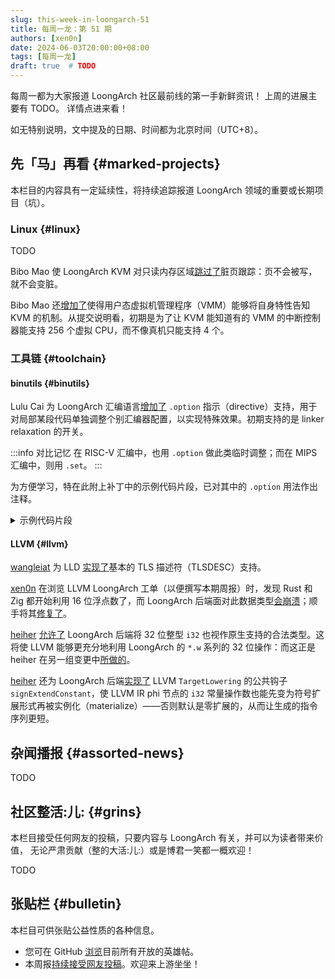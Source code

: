 ```yaml
---
slug: this-week-in-loongarch-51
title: 每周一龙：第 51 期
authors: [xen0n]
date: 2024-06-03T20:00:00+08:00
tags: [每周一龙]
draft: true  # TODO
---
```


每周一都为大家报道 LoongArch 社区最前线的第一手新鲜资讯！
上周的进展主要有 TODO。
详情点进来看！

<!-- truncate -->

如无特别说明，文中提及的日期、时间都为北京时间（UTC+8）。

## 先「马」再看 {#marked-projects}

本栏目的内容具有一定延续性，将持续追踪报道 LoongArch 领域的重要或长期项目（坑）。

### Linux {#linux}

TODO

Bibo Mao 使 LoongArch KVM 对只读内存区域[跳过了](https://lore.kernel.org/loongarch/20240604121502.1985410-1-maobibo@loongson.cn/)脏页跟踪：页不会被写，就不会变脏。

Bibo Mao 还[增加了](https://lore.kernel.org/loongarch/20240604121502.1985410-1-maobibo@loongson.cn/)使得用户态虚拟机管理程序（VMM）能够将自身特性告知
KVM 的机制。从提交说明看，初期是为了让 KVM 能知道有的 VMM 的中断控制器能支持 256 个虚拟
CPU，而不像真机只能支持 4 个。

### 工具链 {#toolchain}

#### binutils {#binutils}

Lulu Cai 为 LoongArch 汇编语言[增加了](https://sourceware.org/pipermail/binutils/2024-May/134440.html)
`.option` 指示（directive）支持，用于对局部某段代码单独调整个别汇编器配置，以实现特殊效果。初期支持的是
linker relaxation 的开关。

:::info 对比记忆
在 RISC-V 汇编中，也用 `.option` 做此类临时调整；而在 MIPS 汇编中，则用 `.set`。
:::

为方便学习，特在此附上补丁中的示例代码片段，已对其中的 `.option` 用法作出注释。

<details>
<summary>示例代码片段</summary>

```asmloong
    .text
1:
    // 将当前的汇编器配置入栈
    .option push

    // 现在 linker relaxation 一定处于禁用状态
    // s 是被指向的符号
    .option norelax
    lu12i.w $t0, %le_hi20(s)       // R_LARCH_TLS_LE_HI20
    addi.d  $t0, $t0, %le_lo12(s)  // R_LARCH_TLS_LE_LO12

    // 现在 linker relaxation 一定处于启用状态
    .option relax
    lu12i.w $t0, %le_hi20(s)       // R_LARCH_TLS_LE_HI20_R
    addi.d  $t0, $t0, %le_lo12(s)  // R_LARCH_TLS_LE_LO12_R

    // 恢复先前的汇编器配置
    // 现在 linker relaxation 的开关状态重新取决于 as 的命令行参数
    .option pop
```

</details>

#### LLVM {#llvm}

[wangleiat] 为 LLD [实现了](https://github.com/llvm/llvm-project/pull/94451)基本的
TLS 描述符（TLSDESC）支持。

[xen0n] 在浏览 LLVM LoongArch 工单（以便撰写本期周报）时，发现 Rust 和 Zig 都开始利用 16
位浮点数了，而 LoongArch 后端面对此数据类型[会崩溃](https://github.com/llvm/llvm-project/issues/93894)；顺手将其[修复了](https://github.com/llvm/llvm-project/pull/94456)。

[heiher] [允许了](https://github.com/llvm/llvm-project/pull/93814) LoongArch
后端将 32 位整型 `i32` 也视作原生支持的合法类型。这将使 LLVM 能够更充分地利用 LoongArch 的
`*.w` 系列的 32 位操作：而这正是
heiher 在另一组变更中[所做的](https://github.com/llvm/llvm-project/pull/93811)。

[heiher] 还为 LoongArch 后端[实现了](https://github.com/llvm/llvm-project/pull/93813)
LLVM `TargetLowering` 的公共钩子 `signExtendConstant`，使 LLVM IR phi 节点的 `i32`
常量操作数也能先变为符号扩展形式再被实例化（materialize）——否则默认是零扩展的，从而让生成的指令序列更短。

[heiher]: https://github.com/heiher
[wangleiat]: https://github.com/wangleiat
[xen0n]: https://github.com/xen0n

## 杂闻播报 {#assorted-news}

TODO

## 社区整活:儿: {#grins}

本栏目接受任何网友的投稿，只要内容与 LoongArch 有关，并可以为读者带来价值，
无论严肃贡献（整的大活:儿:）或是博君一笑都一概欢迎！

TODO

## 张贴栏 {#bulletin}

本栏目可供张贴公益性质的各种信息。

* 您可在 GitHub [浏览](https://github.com/loongson-community/discussions/labels/%E8%8B%B1%E9%9B%84%E5%B8%96)目前所有开放的英雄帖。
* 本周报[持续接受网友投稿][call-for-submissions]。欢迎来上游坐坐！

[call-for-submissions]: https://github.com/loongson-community/areweloongyet/issues/16
